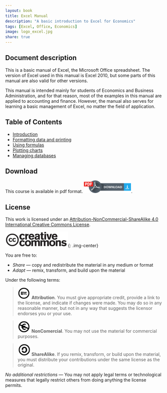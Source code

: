 ```yaml
---
layout: book
title: Excel Manual
description: "A basic introduction to Excel for Economics"
tags: [Excel, Office, Economics]
image: logo_excel.jpg
share: true
---
```


## Document description
This is a basic manual of Excel, the Microsoft Office spreadsheet. The version of Excel used in this manual is Excel 2010, but some parts of this manual are also valid for other versions. 

This manual is intended mainly for students of Economics and Business Administration, and for that reason, most of the examples in this manual are applied to accounting and finance. However, the manual also serves for learning a basic management of Excel, no matter the field of application.

## Table of Contents

- [Introduction](./introduction.html)
- [Formatting data and printing](./formatting.html)
- [Using formulas](./formulas.html)
- [Plotting charts](./charts.html)
- [Managing databases](./databases.html)

## Download 
This course is available in pdf format. 
[![Download pdf](/images/pdf_download.png)](./tex/excel_manual.pdf).

## License
This work is licensed under an [Attribution-NonCommercial-ShareAlike 4.0 International Creative Commons License](http://creativecommons.org/licenses/by-nc-sa/4.0/). 

![Creative Commons](img/cc-logo.png){: .img-center}

You are free to: 

- *Share* — copy and redistribute the material in any medium or format
- *Adapt* — remix, transform, and build upon the material

Under the following terms:

>![cc-by](img/cc-by.png) **Attribution**. You must give appropriate credit, provide a link to the license, and indicate if changes were made. You may do so in any reasonable manner, but not in any way that suggests the licensor endorses you or your use.

>![cc-e](img/cc-e.png) **NonComercial**. You may not use the material for commercial purposes.

>![cc-c](img/cc-c.png) **ShareAlike**. If you remix, transform, or build upon the material, you must distribute your contributions under the same license as the original. 

*No additional restrictions* — You may not apply legal terms or technological measures that legally restrict others from doing anything the license permits.
